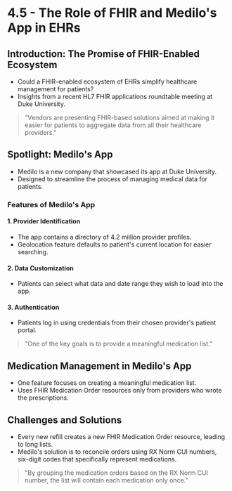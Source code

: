 # 4.5 - The Role of FHIR and Medilo's App in EHRs

## Introduction: The Promise of FHIR-Enabled Ecosystem
- Could a FHIR-enabled ecosystem of EHRs simplify healthcare management for patients?
- Insights from a recent HL7 FHIR applications roundtable meeting at Duke University.
> "Vendors are presenting FHIR-based solutions aimed at making it easier for patients to aggregate data from all their healthcare providers."

## Spotlight: Medilo's App
- Medilo is a new company that showcased its app at Duke University.
- Designed to streamline the process of managing medical data for patients.

### Features of Medilo's App

#### 1. Provider Identification
- The app contains a directory of 4.2 million provider profiles.
- Geolocation feature defaults to patient's current location for easier searching.

#### 2. Data Customization
- Patients can select what data and date range they wish to load into the app.

#### 3. Authentication
- Patients log in using credentials from their chosen provider's patient portal.
> "One of the key goals is to provide a meaningful medication list."

## Medication Management in Medilo's App
- One feature focuses on creating a meaningful medication list.
- Uses FHIR Medication Order resources only from providers who wrote the prescriptions.

## Challenges and Solutions
- Every new refill creates a new FHIR Medication Order resource, leading to long lists.
- Medilo's solution is to reconcile orders using RX Norm CUI numbers, six-digit codes that specifically represent medications.
> "By grouping the medication orders based on the RX Norm CUI number, the list will contain each medication only once."

